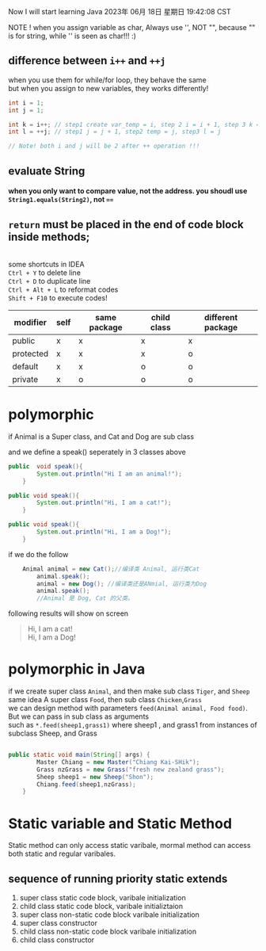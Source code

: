 Now I will start learning Java 
2023年 06月 18日 星期日 19:42:08 CST

NOTE ! when you assign variable as char, Always use '', NOT "", because "" is for string, while '' is seen as char!!! :)

## difference between `i++` and `++j`
when you use them for while/for loop, they behave the same<br/>
but when you assign to new variables, they works differently!

```java
int i = 1;
int j = 1;

int k = i++; // step1 create var_temp = i, step 2 i = i + 1, step 3 k = temp
int l = ++j; // step1 j = j + 1, step2 temp = j, step3 l = j

// Note! both i and j will be 2 after ++ operation !!!
```

## evaluate String

#### when you only want to compare value, not the address. you shoudl use `String1.equals(String2)`, not `==`

## `return` must be placed in the end of code block inside methods;

<br/>some shortcuts in IDEA
<br/>`Ctrl + Y` to delete line
<br/>`Ctrl + D` to duplicate line
<br/>`Ctrl + Alt + L` to reformat codes
<br/>`Shift + F10` to execute codes!

|modifier|self|same package|child class|different package|
|----|----|---|---|---|
|public|x|x|x|x|
|protected|x|x|x|o|
|default|x|x|o|o|
|private|x|o|o|o|

# polymorphic

if Animal is a Super class, and Cat and Dog are sub class<br/>

and we define a speak() seperately in 3 classes above<br/>

```java
public  void speak(){
        System.out.println("Hi I am an animal!");
    }

public void speak(){
        System.out.println("Hi, I am a cat!");
    }

public void speak(){
        System.out.println("Hi, I am a Dog!");
    }

```

if we do the follow 
```java
	Animal animal = new Cat();//编译类 Animal, 运行类Cat
        animal.speak();
        animal = new Dog(); //编译类还是ANmial, 运行类为Dog
        animal.speak();
        //Animal 是 Dog, Cat 的父类。

```

following results will show on screen 
> Hi, I am a cat!<br/> Hi, I am a Dog!


# polymorphic in Java
if we create super class `Animal`, and then make sub class `Tiger`, and `Sheep`<br/>
same idea A super class `Food`, then sub class `Chicken`,`Grass`<br/>
we can design method with parameters `feed(Animal animal, Food food)`. But we can pass in sub class as arguments<br/>
such as `*.feed(sheep1,grass1)` where sheep1 , and grass1 from instances of subclass Sheep, and Grass
```java

public static void main(String[] args) {
        Master Chiang = new Master("Chiang Kai-SHik");
        Grass nzGrass = new Grass("fresh new zealand grass");
        Sheep sheep1 = new Sheep("Shon");
        Chiang.feed(sheep1,nzGrass);
    }
```



# Static variable and Static Method
Static method can only access static varibale, mormal method can access both static and regular varibales.

## sequence of running priority static extends
1. super class static code block, varibale initialization
1. child class static code block, varibale initializtaion
1. super class non-static code block varibale initialization
1. super class constructor
1. child class non-static code block varibale initialization
1. child class constructor

